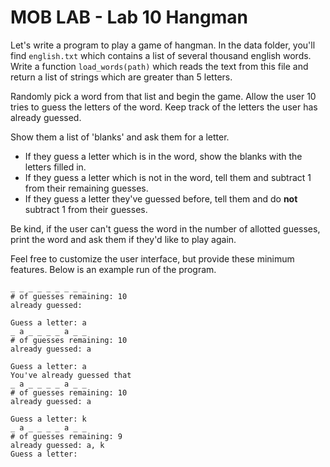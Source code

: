 
# MOB LAB - Lab 10 Hangman

Let's write a program to play a game of hangman. In the data folder, you'll find `english.txt` which contains a list of several thousand english words. Write a function `load_words(path)` which reads the text from this file and return a list of strings which are greater than 5 letters. 

Randomly pick a word from that list and begin the game. Allow the user 10 tries to guess the letters of the word. Keep track of the letters the user has already guessed.

Show them a list of 'blanks' and ask them for a letter. 
* If they guess a letter which is in the word, show the blanks with the letters filled in. 
* If they guess a letter which is not in the word, tell them and subtract 1 from their remaining guesses. 
* If they guess a letter they've guessed before, tell them and do **not** subtract 1 from their guesses.

Be kind, if the user can't guess the word in the number of allotted guesses, print the word and ask them if they'd like to play again.

Feel free to customize the user interface, but provide these minimum features. Below is an example run of the program.

```
_ _ _ _ _ _ _ _ _
# of guesses remaining: 10
already guessed: 

Guess a letter: a
_ a _ _ _ _ a _ _
# of guesses remaining: 10
already guessed: a

Guess a letter: a
You've already guessed that
_ a _ _ _ _ a _ _
# of guesses remaining: 10
already guessed: a

Guess a letter: k
_ a _ _ _ _ a _ _
# of guesses remaining: 9
already guessed: a, k
Guess a letter: 
```
